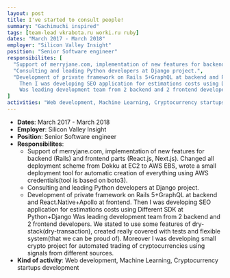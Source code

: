 ```yaml
---
layout: post
title: I've started to consult people! 
summary: "Gachimuchi inspired"
tags: [team-lead vkrabota.ru worki.ru ruby]
dates: "March 2017 - March 2018"
employer: "Silicon Valley Insight"
position: "Senior Software engineer"
responsibilites: [
  "Support of merryjane.com, implementation of new features for backend (Rails) and frontend parts (React.js, Next.js). Changed all deployment scheme from Dokku at EC2 to AWS EBS, wrote a small deployment tool for automatic creation of everything using AWS credentials(tool is based on boto3).",
  "Consulting and leading Python developers at Django project.",
  "Development of private framework on Rails 5+GraphQL at backend and React.Native+Apollo at frontend.
    Then I was developing SEO application for estimations costs using Different SDK at Python+Django
    Was leading development team from 2 backend and 2 frontend developers. We stated to use some features of dry-stack(dry-transaction), created really covered with tests and flexible system(that we can be proud of). Moreover I was developing small crypto project for automated trading of cryptocurrencies using signals from different sources."
]
activities: "Web development, Machine Learning, Cryptocurrency startups development"
---
```


* **Dates**: March 2017 - March 2018
* **Employer**: Silicon Valley Insight
* **Position**: Senior Software engineer
* **Responsibilites**: 
  * Support of merryjane.com, implementation of new features for backend (Rails) and frontend parts (React.js, Next.js). Changed all deployment scheme from Dokku at EC2 to AWS EBS, wrote a small deployment tool for automatic creation of everything using AWS credentials(tool is based on boto3).
  * Consulting and leading Python developers at Django project.
  * Development of private framework on Rails 5+GraphQL at backend and React.Native+Apollo at frontend.
    Then I was developing SEO application for estimations costs using Different SDK at Python+Django
    Was leading development team from 2 backend and 2 frontend developers. We stated to use some features of dry-stack(dry-transaction), created really covered with tests and flexible system(that we can be proud of). Moreover I was developing small crypto project for automated trading of cryptocurrencies using signals from different sources.
* **Kind of activity**: Web development, Machine Learning, Cryptocurrency startups development
